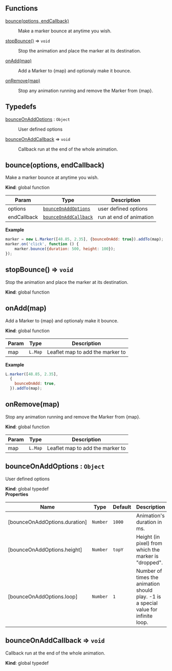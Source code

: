## Functions

<dl>
<dt><a href="#bounce">bounce(options, endCallback)</a></dt>
<dd><p>Make a marker bounce at anytime you wish.</p>
</dd>
<dt><a href="#stopBounce">stopBounce()</a> ⇒ <code>void</code></dt>
<dd><p>Stop the animation and place the marker at its destination.</p>
</dd>
<dt><a href="#onAdd">onAdd(map)</a></dt>
<dd><p>Add a Marker to {map} and optionaly make it bounce.</p>
</dd>
<dt><a href="#onRemove">onRemove(map)</a></dt>
<dd><p>Stop any animation running and remove the Marker from {map}.</p>
</dd>
</dl>

## Typedefs

<dl>
<dt><a href="#bounceOnAddOptions">bounceOnAddOptions</a> : <code>Object</code></dt>
<dd><p>User defined options</p>
</dd>
<dt><a href="#bounceOnAddCallback">bounceOnAddCallback</a> ⇒ <code>void</code></dt>
<dd><p>Callback run at the end of the whole animation.</p>
</dd>
</dl>

<a name="bounce"></a>

## bounce(options, endCallback)
Make a marker bounce at anytime you wish.

**Kind**: global function  

| Param | Type | Description |
| --- | --- | --- |
| options | [<code>bounceOnAddOptions</code>](#bounceOnAddOptions) | user defined options |
| endCallback | [<code>bounceOnAddCallback</code>](#bounceOnAddCallback) | run at end of animation |

**Example**  
```js
marker = new L.Marker([48.85, 2.35], {bounceOnAdd: true}).addTo(map);
marker.on('click', function () {
    marker.bounce({duration: 500, height: 100});
});
```
<a name="stopBounce"></a>

## stopBounce() ⇒ <code>void</code>
Stop the animation and place the marker at its destination.

**Kind**: global function  
<a name="onAdd"></a>

## onAdd(map)
Add a Marker to {map} and optionaly make it bounce.

**Kind**: global function  

| Param | Type | Description |
| --- | --- | --- |
| map | <code>L.Map</code> | Leaflet map to add the marker to |

**Example**  
```js
L.marker([48.85, 2.35],
  {
    bounceOnAdd: true,
  }).addTo(map);
```
<a name="onRemove"></a>

## onRemove(map)
Stop any animation running and remove the Marker from {map}.

**Kind**: global function  

| Param | Type | Description |
| --- | --- | --- |
| map | <code>L.Map</code> | Leaflet map to add the marker to |

<a name="bounceOnAddOptions"></a>

## bounceOnAddOptions : <code>Object</code>
User defined options

**Kind**: global typedef  
**Properties**

| Name | Type | Default | Description |
| --- | --- | --- | --- |
| [bounceOnAddOptions.duration] | <code>Number</code> | <code>1000</code> | Animation's duration in ms. |
| [bounceOnAddOptions.height] | <code>Number</code> | <code>topY</code> | Height (in pixel) from which the marker is "dropped". |
| [bounceOnAddOptions.loop] | <code>Number</code> | <code>1</code> | Number of times the animation should play. -1 is a special value for infinite loop. |

<a name="bounceOnAddCallback"></a>

## bounceOnAddCallback ⇒ <code>void</code>
Callback run at the end of the whole animation.

**Kind**: global typedef  
